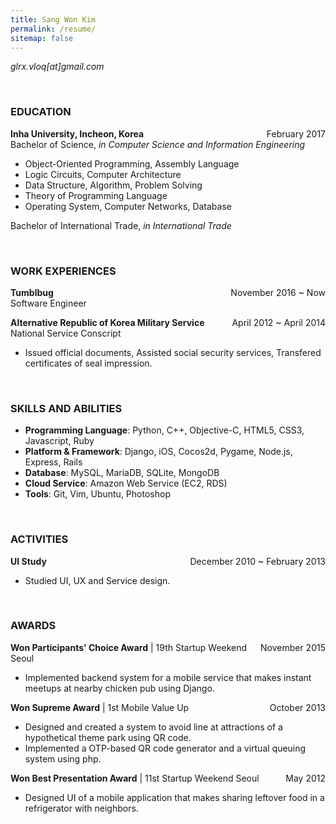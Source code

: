 ```yaml
---
title: Sang Won Kim
permalink: /resume/
sitemap: false
---
```

_glrx.vloq[at]gmail.com_

<br />

### EDUCATION

<time style="float: right">February 2017</time>
**Inha University, Incheon, Korea**  
Bachelor of Science, *in Computer Science and Information Engineering*

  - Object-Oriented Programming, Assembly Language
  - Logic Circuits, Computer Architecture
  - Data Structure, Algorithm, Problem Solving
  - Theory of Programming Language
  - Operating System, Computer Networks, Database

Bachelor of International Trade, *in International Trade*

<br />

### WORK EXPERIENCES

<time style="float: right">November 2016 ~ Now</time>
**Tumblbug**  
Software Engineer

<time style="float: right">April 2012 ~ April 2014</time>
**Alternative Republic of Korea Military Service**  
National Service Conscript

 - Issued official documents, Assisted social security services, Transfered certificates of seal impression.

<br />

### SKILLS AND ABILITIES

- **Programming Language**: Python, C++, Objective-C, HTML5, CSS3, Javascript, Ruby
- **Platform &amp; Framework**: Django, iOS, Cocos2d, Pygame, Node.js, Express, Rails
- **Database**: MySQL, MariaDB, SQLite, MongoDB
- **Cloud Service**: Amazon Web Service (EC2, RDS)
- **Tools**: Git, Vim, Ubuntu, Photoshop

<br />

### ACTIVITIES

<time style="float: right">December 2010 ~ February 2013</time>
**UI Study**

- Studied UI, UX and Service design.

<br />

### AWARDS

<time style="float: right">November 2015</time>
**Won Participants' Choice Award** \| 19th Startup Weekend Seoul

- Implemented backend system for a mobile service that makes instant meetups at nearby chicken pub using Django.

<time style="float: right">October 2013</time>
**Won Supreme Award** \| 1st Mobile Value Up

- Designed and created a system to avoid line at attractions of a hypothetical theme park using QR code.
- Implemented a OTP-based QR code generator and a virtual queuing system using php.

<time style="float: right">May 2012</time>
**Won Best Presentation Award** \| 11st Startup Weekend Seoul

- Designed UI of a mobile application that makes sharing leftover food in a refrigerator with neighbors.
